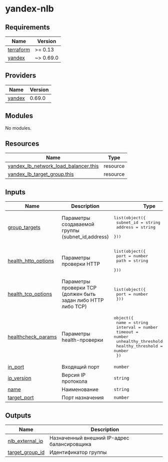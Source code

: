 # yandex-nlb

<!-- BEGINNING OF PRE-COMMIT-TERRAFORM DOCS HOOK -->
## Requirements

| Name | Version |
|------|---------|
| <a name="requirement_terraform"></a> [terraform](#requirement\_terraform) | >= 0.13 |
| <a name="requirement_yandex"></a> [yandex](#requirement\_yandex) | ~> 0.69.0 |

## Providers

| Name | Version |
|------|---------|
| <a name="provider_yandex"></a> [yandex](#provider\_yandex) | 0.69.0 |

## Modules

No modules.

## Resources

| Name | Type |
|------|------|
| [yandex_lb_network_load_balancer.this](https://registry.terraform.io/providers/yandex-cloud/yandex/latest/docs/resources/lb_network_load_balancer) | resource |
| [yandex_lb_target_group.this](https://registry.terraform.io/providers/yandex-cloud/yandex/latest/docs/resources/lb_target_group) | resource |

## Inputs

| Name | Description | Type | Default | Required |
|------|-------------|------|---------|:--------:|
| <a name="input_group_targets"></a> [group\_targets](#input\_group\_targets) | Параметры создаваемой группы (subnet\_id,address) | <pre>list(object({<br>    subnet_id = string<br>    address   = string<br>  }))</pre> | n/a | yes |
| <a name="input_health_http_options"></a> [health\_http\_options](#input\_health\_http\_options) | Параметры проверки HTTP | <pre>list(object({<br>    port = number<br>    path = string<br>  }))</pre> | n/a | yes |
| <a name="input_health_tcp_options"></a> [health\_tcp\_options](#input\_health\_tcp\_options) | Параметры проверки TCP (должен быть задан либо HTTP либо TCP) | <pre>list(object({<br>    port = number<br>  }))</pre> | n/a | yes |
| <a name="input_healthcheck_params"></a> [healthcheck\_params](#input\_healthcheck\_params) | Параметры health-проверки | <pre>object({<br>    name                = string<br>    interval            = number<br>    timeout             = number<br>    unhealthy_threshold = number<br>    healthy_threshold   = number<br>  })</pre> | <pre>{<br>  "healthy_threshold": 2,<br>  "interval": 2,<br>  "name": "http",<br>  "timeout": 1,<br>  "unhealthy_threshold": 2<br>}</pre> | no |
| <a name="input_in_port"></a> [in\_port](#input\_in\_port) | Входящий порт | `number` | `80` | no |
| <a name="input_ip_version"></a> [ip\_version](#input\_ip\_version) | Версия IP протокола | `string` | `"ipv4"` | no |
| <a name="input_name"></a> [name](#input\_name) | Наименование | `string` | n/a | yes |
| <a name="input_target_port"></a> [target\_port](#input\_target\_port) | Порт назначения | `number` | `80` | no |

## Outputs

| Name | Description |
|------|-------------|
| <a name="output_nlb_external_ip"></a> [nlb\_external\_ip](#output\_nlb\_external\_ip) | Назначенный внешний IP-адрес балансировщика |
| <a name="output_target_group_id"></a> [target\_group\_id](#output\_target\_group\_id) | Идентификатор группы |
<!-- END OF PRE-COMMIT-TERRAFORM DOCS HOOK -->

